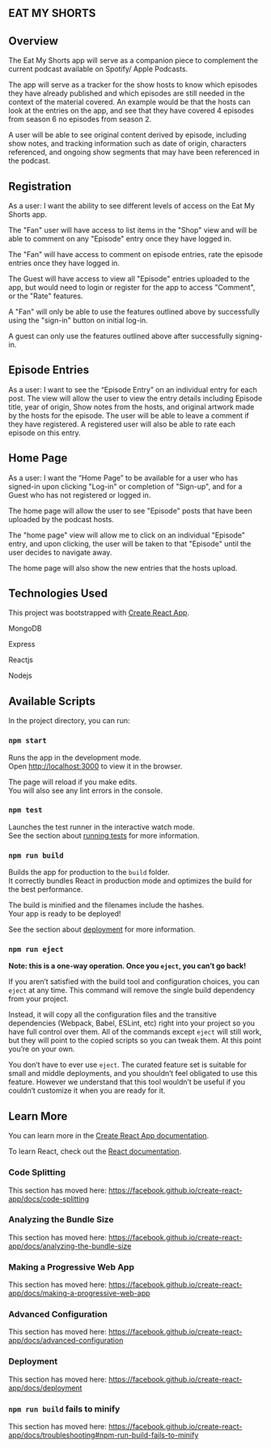 ## EAT MY SHORTS

## Overview

The Eat My Shorts app will serve as a companion piece to complement the current podcast available on Spotify/ Apple Podcasts.

The app will serve as a tracker for the show hosts to know which episodes they have already published and which episodes are still needed in the context of the material covered. An example would be that the hosts can look at the entries on the app, and see that they have covered 4 episodes from season 6 no episodes from season 2.

A user will be able to see original content derived by episode, including show notes, and tracking information such as date of origin, characters referenced, and ongoing show segments that may have been referenced in the podcast.

## Registration

As a user: I want the ability to see different levels of access on the Eat My Shorts app.

The "Fan" user will have access to list items in the "Shop" view and will be able to comment on any "Episode" entry once they have logged in.

The "Fan" will have access to comment on episode entries, rate the episode entries once they have logged in.

The Guest will have access to view all "Episode" entries uploaded to the app, but would need to login or register for the app to access "Comment", or the "Rate" features.

A "Fan" will only be able to use the features outlined above by successfully using the "sign-in" button on initial log-in.

A guest can only use the features outlined above after successfully signing-in.

## Episode Entries

As a user: I want to see the “Episode Entry” on an individual entry for each post.  The view will allow the user to view the entry details including Episode title, year of origin, Show notes from the hosts, and original artwork made by the hosts for the episode.  The user will be able to leave a comment if they have registered.  A registered user will also be able to rate each episode on this entry.

## Home Page

As a user: I want the “Home Page” to be available for a user who has signed-in upon clicking "Log-in" or completion of "Sign-up", and for a Guest who has not registered or logged in.

The home page will allow the user to see "Episode" posts that have been uploaded by the podcast hosts.

The "home page" view will allow me to click on an individual "Episode" entry, and upon clicking, the user will be taken to that "Episode" until the user decides to navigate away.

The home page will also show the new entries that the hosts upload.

## Technologies Used

This project was bootstrapped with [Create React App](https://github.com/facebook/create-react-app).

MongoDB

Express

Reactjs

Nodejs

## Available Scripts

In the project directory, you can run:

### `npm start`

Runs the app in the development mode.<br>
Open [http://localhost:3000](http://localhost:3000) to view it in the browser.

The page will reload if you make edits.<br>
You will also see any lint errors in the console.

### `npm test`

Launches the test runner in the interactive watch mode.<br>
See the section about [running tests](https://facebook.github.io/create-react-app/docs/running-tests) for more information.

### `npm run build`

Builds the app for production to the `build` folder.<br>
It correctly bundles React in production mode and optimizes the build for the best performance.

The build is minified and the filenames include the hashes.<br>
Your app is ready to be deployed!

See the section about [deployment](https://facebook.github.io/create-react-app/docs/deployment) for more information.

### `npm run eject`

**Note: this is a one-way operation. Once you `eject`, you can’t go back!**

If you aren’t satisfied with the build tool and configuration choices, you can `eject` at any time. This command will remove the single build dependency from your project.

Instead, it will copy all the configuration files and the transitive dependencies (Webpack, Babel, ESLint, etc) right into your project so you have full control over them. All of the commands except `eject` will still work, but they will point to the copied scripts so you can tweak them. At this point you’re on your own.

You don’t have to ever use `eject`. The curated feature set is suitable for small and middle deployments, and you shouldn’t feel obligated to use this feature. However we understand that this tool wouldn’t be useful if you couldn’t customize it when you are ready for it.

## Learn More

You can learn more in the [Create React App documentation](https://facebook.github.io/create-react-app/docs/getting-started).

To learn React, check out the [React documentation](https://reactjs.org/).

### Code Splitting

This section has moved here: https://facebook.github.io/create-react-app/docs/code-splitting

### Analyzing the Bundle Size

This section has moved here: https://facebook.github.io/create-react-app/docs/analyzing-the-bundle-size

### Making a Progressive Web App

This section has moved here: https://facebook.github.io/create-react-app/docs/making-a-progressive-web-app

### Advanced Configuration

This section has moved here: https://facebook.github.io/create-react-app/docs/advanced-configuration

### Deployment

This section has moved here: https://facebook.github.io/create-react-app/docs/deployment

### `npm run build` fails to minify

This section has moved here: https://facebook.github.io/create-react-app/docs/troubleshooting#npm-run-build-fails-to-minify
